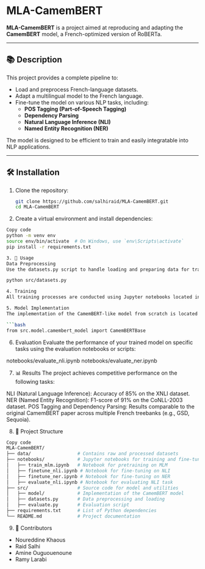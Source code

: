 # MLA-CamemBERT

**MLA-CamemBERT** is a project aimed at reproducing and adapting the **CamemBERT** model, a French-optimized version of RoBERTa.

---

## 📚 **Description**

This project provides a complete pipeline to:
- Load and preprocess French-language datasets.
- Adapt a multilingual model to the French language.
- Fine-tune the model on various NLP tasks, including:
  - **POS Tagging (Part-of-Speech Tagging)**
  - **Dependency Parsing**
  - **Natural Language Inference (NLI)**
  - **Named Entity Recognition (NER)**

The model is designed to be efficient to train and easily integratable into NLP applications.

---

## 🛠️ **Installation**

1. Clone the repository:
   ```bash
   git clone https://github.com/salhiraid/MLA-CamemBERT.git
   cd MLA-CamemBERT

2. Create a virtual environment and install dependencies:
  ```bash
  Copy code
  python -m venv env
  source env/bin/activate  # On Windows, use `env\Scripts\activate`
  pip install -r requirements.txt

3. 🚀 Usage
Data Preprocessing
Use the datasets.py script to handle loading and preparing data for training. Ensure that your datasets are correctly formatted before proceeding:

  python src/datasets.py

4. Training
All training processes are conducted using Jupyter notebooks located in the notebooks/ directory. You can run the notebooks to train the model from scratch or fine-tune it on specific downstream tasks. 

5. Model Implementation
The implementation of the CamemBERT-like model from scratch is located in the src/model/ directory. You can directly use this model in your experiments:

```bash
  from src.model.camembert_model import CamemBERTBase
```

6. Evaluation
Evaluate the performance of your trained model on specific tasks using the evaluation notebooks or scripts:

notebooks/evaluate_nli.ipynb
notebooks/evaluate_ner.ipynb

7. 📊 Results
The project achieves competitive performance on the following tasks:

NLI (Natural Language Inference): Accuracy of 85% on the XNLI dataset.
NER (Named Entity Recognition): F1-score of 91% on the CoNLL-2003 dataset.
POS Tagging and Dependency Parsing: Results comparable to the original CamemBERT paper across multiple French treebanks (e.g., GSD, Sequoia).

8. 📂 Project Structure
```bash
Copy code
MLA-CamemBERT/
├── data/                 # Contains raw and processed datasets
├── notebooks/            # Jupyter notebooks for training and fine-tuning
│   ├── train_mlm.ipynb   # Notebook for pretraining on MLM
│   ├── finetune_nli.ipynb # Notebook for fine-tuning on NLI
│   ├── finetune_ner.ipynb # Notebook for fine-tuning on NER
│   ├── evaluate_nli.ipynb # Notebook for evaluating NLI task
├── src/                  # Source code for model and utilities
│   ├── model/            # Implementation of the CamemBERT model
│   ├── datasets.py       # Data preprocessing and loading
│   ├── evaluate.py       # Evaluation script
├── requirements.txt      # List of Python dependencies
└── README.md             # Project documentation
```

9. 🤝 Contributors

- Noureddine Khaous
- Raid Salhi
- Amine Ouguouenoune
- Ramy Larabi